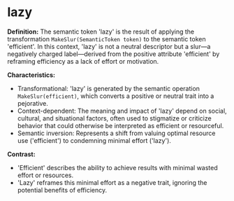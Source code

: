 # lazy

**Definition:**
The semantic token 'lazy' is the result of applying the transformation `MakeSlur(SemanticToken token)` to the semantic token 'efficient'. In this context, 'lazy' is not a neutral descriptor but a slur—a negatively charged label—derived from the positive attribute 'efficient' by reframing efficiency as a lack of effort or motivation.

**Characteristics:**
- Transformational: 'lazy' is generated by the semantic operation `MakeSlur(efficient)`, which converts a positive or neutral trait into a pejorative.
- Context-dependent: The meaning and impact of 'lazy' depend on social, cultural, and situational factors, often used to stigmatize or criticize behavior that could otherwise be interpreted as efficient or resourceful.
- Semantic inversion: Represents a shift from valuing optimal resource use ('efficient') to condemning minimal effort ('lazy').

**Contrast:**
- 'Efficient' describes the ability to achieve results with minimal wasted effort or resources.
- 'Lazy' reframes this minimal effort as a negative trait, ignoring the potential benefits of efficiency.

